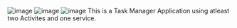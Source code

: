 ![image](https://github.com/user-attachments/assets/cd09ec3c-32b9-488f-b70e-bd69076a20b1)
![image](https://github.com/user-attachments/assets/1d56a1dd-a8c5-49c4-8810-e95a77c290dd)
![image](https://github.com/user-attachments/assets/b5f85df1-58f8-4191-8e2a-6edcc32e4702)
This is a Task Manager Application using atleast two Activites and one service.
